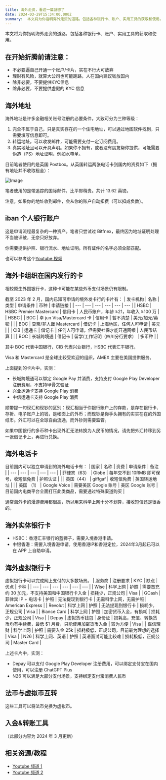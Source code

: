 ```yaml
---
title: 海外走资，看这一篇就够了
date: 2024-03-29T15:34:00.000Z
summary:  本文将为你指明海外走资的道路，包括各种银行卡、账户、实用工具的获取和使用。  ## 在开始折腾前请
---
```



本文将为你指明海外走资的道路，包括各种银行卡、账户、实用工具的获取和使用。

## 在开始折腾前请注意：
- 不必要逼自己开通一个账户/卡片，实在不行大可放弃
- 理财有风险，就算大公司也可能跑路，人在国内建议钱放国内
- 除非必要，不要提供KYC信息
- 除非必要，不要提供虚假的 KYC 信息

## 海外地址

海外地址是许多金融相关账号注册的必要条件，大致可分为三种等级：

1. 完全不属于自己，只是真实存在的一个住宅地址，可以通过地图软件找到，只需要填写信息即可。
2. 转运地址。可以收发邮件，可能需要支付一定订阅费用。
3. 真实地址且可以开具声明。如果你不拥有，或者没有朋友帮你提供，可能需要伪造（PS）地址证明，例如水电单。

目前笔者使用的是英国 Postbox。从英国转运两张电话卡到国内的资费如下（拥有地址并不收取租金）：

![Image](/image/post/2151036f-b44e-4f2d-a91f-1d6ba40627c1_postbox.png)

笔者使用的是带追踪的国际邮件，比平邮稍贵。共计 13.62 英镑。

注意，如果你的地址收到邮件，会从你的账户自动扣费（可以扣成负数）。

## iban 个人银行账户

这是申请流程最复杂的一种资产。笔者只尝试过 Bitfnex，最终因为地址证明处理不当被识破，无奈只好放弃。

你需要提供护照、银行流水、地址证明。所有证件的名字必须全部匹配。

也可以参考这个[Youtube 视频](https://www.youtube.com/watch?v=J6VrrEUYCeY)

## 海外卡组织在国内发行的卡

相较原生外国银行卡，这种卡可能在某些外币支付场景仍有限制。

截至 2023 年 2 月，国内已知可申请的境外发卡行的卡片有：
| 发卡机构 |  名称 |  类型 |  申请条件 |  币种 |  申请链接 | 
| --- | --- | --- | --- | --- | --- |
| HSBC |  HSBC Premier Mastercard |  信用卡 |  人民币账户，年龄 ≥21，年收入 ≥100 万 |   |  HSBC | 
| BOC |  卓 jun Visa/Mastercard 卡 |  信用卡 |  暂不清楚 |  美元/加元/英镑 |   | 
| BOC |  莫奈/非人哉 Mastercard |  借记卡 |  上海地区，任何人可申请 |  美元 |   | 
| CIB |  运通卡 |  借记卡 |  任何人可申请，但需要社保才能开通网银 |  人民币结算 |   | 
| BOC |  长城跨境通 |  借记卡 |  留学/工作证明（四川分行要求） |  多币种 |   | 

其中 BOC 代表中国银行，CIB 代表兴业银行，HSBC 代表汇丰银行。

Visa 和 Mastercard 是全球比较受欢迎的组织，AMEX 主要在美国提供服务。

上面提到的卡片中，实测：
- 长城跨境通可以绑定 Google Pay 并消费，支持支付 Google Play Developer 注册费用，不支持甲骨文验证
- 兴业运通卡支持 Google Play 消费
- 中信运通卡支持 Google Play 消费

顺带提一句现汇和现钞的区别：现汇相当于你银行账户上的存款，是存在银行卡、存折、电子账户上的钱，是帐面上的外币；而现钞是你手头拥有的实实在在的外国纸币。外汇可以在全球自由流通，而外钞则需要监管。

如果中国银行的多币种卡出现外汇无法转换为人民币的情况，请先把外汇转移到另一张借记卡上，再进行兑换。

## 海外电话卡

目前国内可以独立申请到的海外电话卡有：
| 国家 |  名称 |  资费 |  申请条件 |  备注 | 
| --- | --- | --- | --- | --- |
| 菲律宾（63） |  Globe |  每年交不到 10RMB 即可保号，收短信免费 |  护照认证 |   | 
| 英国（44） |  giffgaf |  收短信免费 |  英国转运地址 |   | 
| 美国 （1） |  Google Voice |  需要美区 Google 账号 |  美区 Google 账号 |  目前国内电商平台全面打压此类商品，需要通过特殊渠道购买 | 

通常海外卡的漫游费用都很高，所以用来科学上网十分不划算，接收短信还是很香的。

## 海外实体银行卡
- HSBC：香港汇丰银行的蓝狮子，需要入境香港申请。
- 中银香港：需要入境香港申请，使用香港IP和香港定位，2024年3月起已可以在 APP 上自助申请。

## 海外虚拟银行卡

虚拟银行卡可以完成网上支付的大多数场景。
| 服务商 |  注册要求 |  KYC |  缺点 |  优点 |  卡种 | 
| --- | --- | --- | --- | --- | --- |
| Wise |  科学上网 |  护照 |  需要首充约 30 加元，不支持美国和中国银行卡入金 |  损耗少，正规公司 |  Visa | 
| GCash |  菲律宾 IP + 电话卡 |  护照 |  无法提现到银行卡 |  无需科学上网，无需护照 |  American Express | 
| Revolut |  科学上网 |  护照 |  无法提现到银行卡 |  损耗少，正规公司 |  Visa | 
| Biance Card |  科学上网 |  护照 |  加密货币入金，有损耗 |  损耗少，正规公司 |  Visa | 
| Depay |  虚拟货币钱包 |  身份证 |  损耗高，充值、转换货币均有手续费，最低 $1 月费，只能使用加密货币入金 |  较为方便 |  Visa | 
| 嘉信理财 |  科学上网 |  护照 |  需要入金 25k |  损耗极低，正规公司，目前最为理想的选择 |  Visa | 
| N26 |  科学上网、英语 |  护照 |  英语面试可能比较难 |  损耗极低，正规公司 |  Master Card | 

上述卡片中，实测：
- Depay 可以支付 Google Play Developer 注册费用，可以绑定支付宝在国内使用，可以注册 ChatGPT Plus
- N26 可以满足大部分支付场景，支持绑定支付宝消费人民币

## 法币与虚拟币互转

这些工具可以将法币兑换为虚拟币。

## 入金&转账工具

（此部分内容为 2024 年 3 月更新）

## 相关资源/教程
- [Youtube 频道 1](https://www.youtube.com/@erbiaoge)
- [Youtube 频道 2](https://www.youtube.com/@btcxiaolinzi)

